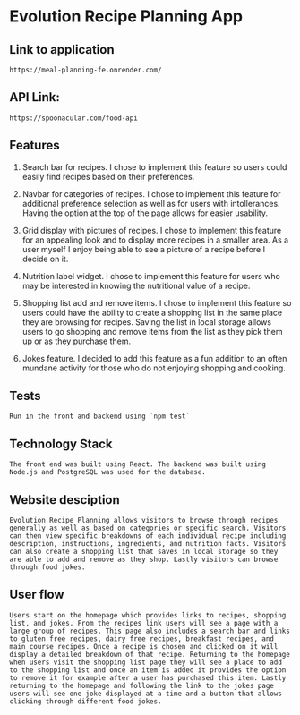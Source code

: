 # Evolution Recipe Planning App

## Link to application
    https://meal-planning-fe.onrender.com/

## API Link:
    https://spoonacular.com/food-api


## Features
1. Search bar for recipes. I chose to implement this feature so users could  easily find recipes based on their preferences. 

2. Navbar for categories of recipes. I chose to implement this feature for additional preference selection as well as for users with intollerances. Having the option at the top of the page allows for easier usability.

3. Grid display with pictures of recipes. I chose to implement this feature for an appealing look and to display more recipes in a smaller area. As a user myself I enjoy being able to see a picture of a recipe before I decide on it. 

4. Nutrition label widget. I chose to implement this feature for users who may be interested in knowing the nutritional value of a recipe. 

5. Shopping list add and remove items. I chose to implement this feature so users could have the ability to create a shopping list in the same place they are browsing for recipes. Saving the list in local storage allows users to go shopping and remove items from the list as they pick them up or as they purchase them. 

6. Jokes feature. I decided to add this feature as a fun addition to an often mundane activity for those who do not enjoying shopping and cooking.


## Tests
    Run in the front and backend using `npm test` 

## Technology Stack 
```The front end was built using React. The backend was built using Node.js and PostgreSQL was used for the database.```

## Website desciption
```Evolution Recipe Planning allows visitors to browse through recipes generally as well as based on categories or specific search. Visitors can then view specific breakdowns of each individual recipe including description, instructions, ingredients, and nutrition facts. Visitors can also create a shopping list that saves in local storage so they are able to add and remove as they shop. Lastly visitors can browse through food jokes.``` 

## User flow
```Users start on the homepage which provides links to recipes, shopping list, and jokes. From the recipes link users will see a page with a large group of recipes. This page also includes a search bar and links to gluten free recipes, dairy free recipes, breakfast recipes, and main course recipes. Once a recipe is chosen and clicked on it will display a detailed breakdown of that recipe. Returning to the homepage when users visit the shopping list page they will see a place to add to the shopping list and once an item is added it provides the option to remove it for example after a user has purchased this item. Lastly returning to the homepage and following the link to the jokes page users will see one joke displayed at a time and a button that allows clicking through different food jokes.```



  

